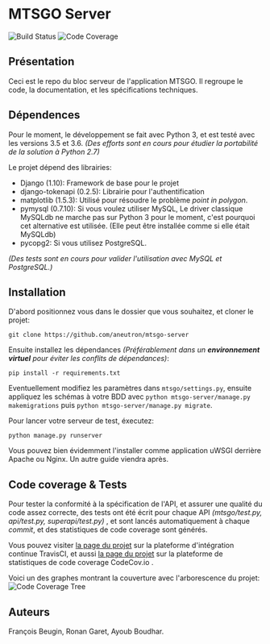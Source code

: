 # MTSGO Server
![Build Status](https://travis-ci.org/aneutron/mtsgo-server.svg?branch=master)
![Code Coverage](https://codecov.io/github/aneutron/mtsgo-server/coverage.svg?branch=master)

## Présentation

Ceci est le repo du bloc serveur de l'application MTSGO. Il regroupe le code, la documentation, et les spécifications techniques.

## Dépendences

Pour le moment, le développement se fait avec Python 3, et est testé avec les versions 3.5 et 3.6. _(Des efforts sont en cours pour étudier la portabilité de la solution à Python 2.7)_

Le projet dépend des librairies:
- Django (1.10): Framework de base pour le projet
- django-tokenapi (0.2.5): Librairie pour l'authentification
- matplotlib (1.5.3): Utilisé pour résoudre le problème _point in polygon_.
- pymysql (0.7.10): Si vous voulez utiliser MySQL, Le driver classique MySQLdb ne marche pas sur Python 3 pour le moment, c'est pourquoi cet alternative est utilisée. (Elle peut être installée comme si elle était MySQLdb) 
- pycopg2: Si vous utilisez PostgreSQL.

_(Des tests sont en cours pour valider l'utilisation avec MySQL et PostgreSQL.)_

## Installation
D'abord positionnez vous dans le dossier que vous souhaitez, et cloner le projet:

`git clone https://github.com/aneutron/mtsgo-server`

Ensuite installez les dépendances _(Préférablement dans un __environnement virtuel__ pour éviter les conflits de dépendances)_:

`pip install -r requirements.txt`

Eventuellement modifiez les paramètres dans `mtsgo/settings.py`, ensuite appliquez les schémas à votre BDD avec `python mtsgo-server/manage.py makemigrations` puis `python mtsgo-server/manage.py migrate`.

Pour lancer votre serveur de test, éxecutez:

`python manage.py runserver`

Vous pouvez bien évidemment l'installer comme application uWSGI derrière Apache ou Nginx. Un autre guide viendra après.


## Code coverage & Tests

Pour tester la conformité à la spécification de l'API, et assurer une qualité du code assez correcte, des tests ont été écrit pour chaque API
_(mtsgo/test.py, api/test.py, superapi/test.py)_ , et sont lancés automatiquement à chaque _commit_, et des statistiques de code coverage sont générés.

Vous pouvez visiter [la page du projet](https://travis-ci.org/aneutron/mtsgo-server/) sur la plateforme d'intégration continue TravisCI, et aussi [la page du projet](https://codecov.io/gh/aneutron/mtsgo-server/) sur la plateforme de statistiques de code coverage CodeCov.io .

Voici un des graphes montrant la couverture avec l'arborescence du projet:
![Code Coverage Tree](https://codecov.io/gh/aneutron/mtsgo-server/branch/master/graphs/icicle.svg)

## Auteurs

François Beugin, Ronan Garet, Ayoub Boudhar.
